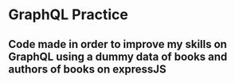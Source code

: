 <h1>GraphQL Practice </h1>

<h2>Code made in order to improve my skills on GraphQL using a dummy data of books and authors of books on expressJS</h2>
